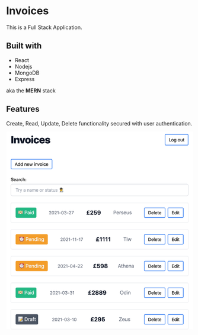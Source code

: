 # Invoices

This is a Full Stack Application.

## Built with

- React
- Nodejs
- MongoDB
- Express

aka the **MERN** stack

## Features

Create, Read, Update, Delete functionality secured with user authentication.

<img src='screen.png' />
